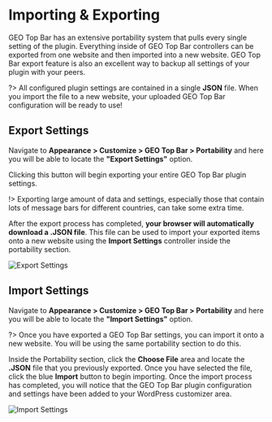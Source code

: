 # Importing & Exporting

GEO Top Bar has an extensive portability system that pulls every single setting of the plugin. Everything inside of GEO Top Bar controllers can be exported from one website and then imported into a new website. GEO Top Bar export feature is also an excellent way to backup all settings of your plugin with your peers. 

?> All configured plugin settings are contained in a single **JSON** file. When you import the file to a new website, your uploaded GEO Top Bar configuration will be ready to use!

## Export Settings

Navigate to **Appearance > Customize > GEO Top Bar > Portability** and here you will be able to locate the **"Export Settings"** option.

Clicking this button will begin exporting your entire GEO Top Bar plugin settings. 

!> Exporting large amount of data and settings, especially those that contain lots of message bars for different countries, can take some extra time.

After the export process has completed, **your browser will automatically download a .JSON file**. This file can be used to import your exported items onto a new website using the **Import Settings** controller inside the portability section.

![Export Settings](http://res.cloudinary.com/mypreview/image/upload/c_scale,w_350/v1492177979/export-settings_n09gwz.png)

## Import Settings

Navigate to **Appearance > Customize > GEO Top Bar > Portability** and here you will be able to locate the **"Import Settings"** option.

?> Once you have exported a GEO Top Bar settings, you can import it onto a new website. You will be using the same portability section to do this.

Inside the Portability section, click the **Choose File** area and locate the **.JSON** file that you previously exported. Once you have selected the file, click the blue **Import** button to begin importing. Once the import process has completed, you will notice that the GEO Top Bar plugin configuration and settings have been added to your WordPress customizer area.

![Import Settings](http://res.cloudinary.com/mypreview/image/upload/c_scale,w_350/v1492177980/import-settings_wyi42o.png)
